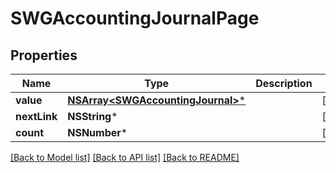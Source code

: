# SWGAccountingJournalPage

## Properties
Name | Type | Description | Notes
------------ | ------------- | ------------- | -------------
**value** | [**NSArray&lt;SWGAccountingJournal&gt;***](SWGAccountingJournal.md) |  | [optional] 
**nextLink** | **NSString*** |  | [optional] 
**count** | **NSNumber*** |  | [optional] 

[[Back to Model list]](../README.md#documentation-for-models) [[Back to API list]](../README.md#documentation-for-api-endpoints) [[Back to README]](../README.md)


